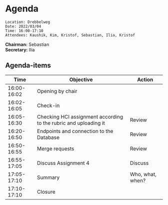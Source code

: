 # Agenda

```plaintext
Location: Drebbelweg 
Date: 2022/03/04
Time: 16:00-17:10
Attendees: Kaushik, Kim, Kristof, Sebastian, Ilia, Kristof
```

**Chairman:** Sebastian \
**Secretary:** Ilia

## Agenda-items
| Time         | Objective | Action           |
|--------------|-----------|------------------|
| 16:00-16:02  | Opening by chair |                  |
| 16:02-16:05  | Check-in |                  |
| 16:05-16:30 | Checking HCI assignment according to the rubric and uploading it | Review           |
| 16:20-16:50 | Endpoints and connection to the Database | Review           |
| 16:50-16:55 | Merge requests | Review                 |
| 16:55-17:05 | Discuss Assignment 4 |    Discuss              |
| 17:05-17:10 | Summary | Who, what, when? |
| 17:10-17:10 | Closure |                  |

